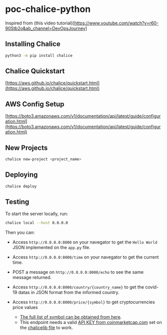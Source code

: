 # poc-chalice-python

Inspired from (this video tutorial)[https://www.youtube.com/watch?v=r60-90Stb2o&ab_channel=DevOpsJourney]

## Installing Chalice

```bash
python3 -m pip install chalice
```

## Chalice Quickstart

[https://aws.github.io/chalice/quickstart.html](https://aws.github.io/chalice/quickstart.html)

## AWS Config Setup

[https://boto3.amazonaws.com/v1/documentation/api/latest/guide/configuration.html](https://boto3.amazonaws.com/v1/documentation/api/latest/guide/configuration.html)

## New Projects

```bash
chalice new-project <project_name>
```

## Deploying

```bash
chalice deploy
```

## Testing

To start the server locally, run:

```bash
chalice local --host 0.0.0.0
```

Then you can:

- Access `http://0.0.0.0:8000` on your navegator to get the `Hello World` JSON implemented on the `app.py` file.

- Access `http://0.0.0.0:8000/time` on your navegator to get the current time.

- POST a message on `http://0.0.0.0:8000/echo` to see the same message returned.

- Access `http://0.0.0.0:8000/country/{country_name}` to get the covid-19 datas in JSON format from the informed country.

- Access `http://0.0.0.0:8000/price/{symbol}` to get cryptocurrencies price values 
  - [The full list of symbol can be obtained from here](https://coinmarketcap.com/api/documentation/v1/#section/Standards-and-Conventions).
  - This endpoint needs a valid [API KEY from coinmarketcap.com](https://coinmarketcap.com/api/documentation/v1/#section/Introduction) set on the [chalicelib file](https://github.com/GuillaumeFalourd/poc-chalice-python/blob/main/chalicelib/__init__.py) to work.
